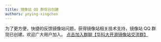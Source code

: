 ```yaml
---
title: 镜像站 QQ 群现已创建
authors: yeying-xingchen
---
```


为了更方便，快捷的反馈镜像站问题，获得镜像站相关技术支持，镜像站 QQ 群现已创建。欢迎广大用户加入。
[点击加入群聊【华科大开源镜像站交流群】](https://qm.qq.com/q/ybvQ0XZXkQ)

